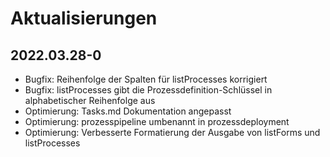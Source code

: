 # Aktualisierungen

## 2022.03.28-0
- Bugfix: Reihenfolge der Spalten für listProcesses korrigiert
- Bugfix: listProcesses gibt die Prozessdefinition-Schlüssel in alphabetischer Reihenfolge aus
- Optimierung: Tasks.md Dokumentation angepasst
- Optimierung: prozesspipeline umbenannt in prozessdeployment
- Optimierung: Verbesserte Formatierung der Ausgabe von listForms und listProcesses
